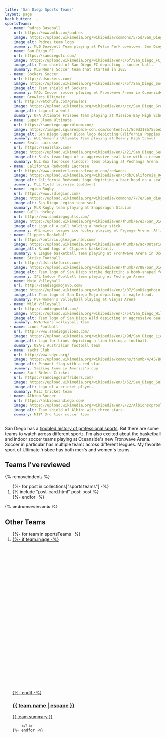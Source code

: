 ```yaml
---
title: 'San Diego Sports Teams'
layout: page
back_button: ..
sportsTeams:
  - name: Padres Baseball
    url: https://www.mlb.com/padres
    image: https://upload.wikimedia.org/wikipedia/commons/5/5d/San_Diego_Padres_wordmark_logo_2020.svg
    image_alt: Padres team logo
    summary: MLB Baseball Team playing at Petco Park downtown. San Diego's biggest sports team.
  - name: San Diego FC
    url: https://sandiegofc.com/
    image: https://upload.wikimedia.org/wikipedia/en/6/6f/San_Diego_FC_logo.svg
    image_alt: Team shield of San Diego FC depicting a soccer ball.
    summary: MLS Men's Soccer team that started in 2025
  - name: Sockers Soccer
    url: http://sdsockers.com/
    image: https://upload.wikimedia.org/wikipedia/en/5/5f/San_Diego_Sockers_16_logo.png
    image_alt: Team shield of Sockers.
    summary: MASL Indoor soccer playing at Frontwave Arena in Oceanside
  - name: Growlers Ultimate
    url: http://watchufa.com/growlers
    image: https://upload.wikimedia.org/wikipedia/en/c/cc/San_Diego_Growlers_%28ultimate_team%29_logo.png
    image_alt: Logo of a wolf
    summary: UFA Ultimate Frisbee team playing at Mission Bay High School
  - name: Super Bloom Ultimate
    url: https://sandiegosuperbloom.com/
    image: https://images.squarespace-cdn.com/content/v1/5c9d318b755be24741183f25/1578871371679-O3P4C9KRFTCJ4LJ7XFSF/superbloom-09.png?format=750w
    image_alt: San Diego Super Bloom logo depicting California Poppies.
    summary: WUL Women's Ultimate Team playing at Kearny High School
  - name: Seals Lacrosse
    url: https://sealslax.com/
    image: https://upload.wikimedia.org/wikipedia/en/2/21/San_Diego_Seals_primary_logo.png
    image_alt: Seals team logo of an aggressive seal face with a crown.
    summary: NLL Box lacrosse (indoor) team playing at Pechanga Arena
  - name: California Redwoods Lacrosse
    url: https://www.premierlacrosseleague.com/redwoods
    image: https://upload.wikimedia.org/wikipedia/en/d/db/California_Redwoods_lacrosse.jpg
    image_alt: California Redwoods logo depicting a bear head on a seal.
    summary: PLL Field lacrosse (outdoor)
  - name: Legion Rugby
    url: https://www.sdlegion.com/
    image: https://upload.wikimedia.org/wikipedia/commons/7/7e/San_diego_legion_logo.png
    image_alt: San Diego Legion team seal.
    summary: MLR Rugby team playing at Snapdragon Stadium
  - name: Gulls Hockey
    url: http://www.sandiegogulls.com/
    image: https://upload.wikimedia.org/wikipedia/en/thumb/e/e3/San_Diego_Gulls_logo.svg/1920px-San_Diego_Gulls_logo.svg.png
    image_alt: Logo of a gull holding a hockey stick.
    summary: AHL minor league ice hockey playing at Peganga Arena. Affiliate for the Anaheim Ducks.
  - name: Clippers Baskeball
    url: https://ontario.gleague.nba.com/
    image: https://upload.wikimedia.org/wikipedia/en/thumb/a/ac/Ontario_Clippers_logo.svg/1920px-Ontario_Clippers_logo.svg.png
    image_alt: Round logo of Clippers basketball.
    summary: G League basketball team playing at Frontwave Arena in Oceanside. Affiliated with the LA Clippers of the NBA. Moved from Ontario in 2024.
  - name: Strike Football
    url: http://sdstrikeforce.com/
    image: https://upload.wikimedia.org/wikipedia/en/thumb/8/88/San_Diego_Strike_Force_Logo.svg/1920px-San_Diego_Strike_Force_Logo.svg.png
    image_alt: Team logo of San Diego strike depicting a bomb-shaped football dropping from the sky.
    summary: IFL Indoor Football team playing at Pechanga Arena
  - name: Mojo Volleyball
    url: http://sandiegomojovb.com/
    image: https://upload.wikimedia.org/wikipedia/en/0/07/SanDiegoMojo.png
    image_alt: Team logo of San Diego Mojo depicting an eagle head.
    summary: PVF Women's Volleyball playing at Viejas Arena
  - name: Wild Volleyball
    url: http://sandiegowild.com/
    image: https://upload.wikimedia.org/wikipedia/en/5/54/San_Diego_Wild_logo.png
    image_alt: Team logo of San Diego Wild depicting an aggressive bear.
    summary: NVA Men's volleyball team
  - name: Lions Football
    url: http://www.sandiegolions.com/
    image: https://upload.wikimedia.org/wikipedia/en/9/9d/San_Diego_Lions_AFL_logo.png
    image_alt: Logo for Lions depicting a lion hiking a football.
    summary: USAFL Australian football team
  - name: Yacht Club
    url: http://www.sdyc.org/
    image: https://upload.wikimedia.org/wikipedia/commons/thumb/4/45/Burgee_of_San_Diego_Yacht_Club.svg/2560px-Burgee_of_San_Diego_Yacht_Club.svg.png
    image_alt: Pennant flag with a red star.
    summary: Sailing team in America's cup
  - name: Surf Riders Cricket
    url: https://sandiegosurfriders.com/
    image: https://upload.wikimedia.org/wikipedia/en/5/52/San_Diego_Surf_Riders_original_logo.png
    image_alt: Logo of a cricket player.
    summary: MiLC Cricket team
  - name: Albion Soccer
    url: https://albionsandiego.com/
    image: https://upload.wikimedia.org/wikipedia/en/2/22/Albionscproslogo.png
    image_alt: Team shield of Albion with three stars.
    summary: NISA 3rd tier soccer team
---
```


<style>
/* Logos don't fit the 16/9 aspect ratio */
.card__media--16-9 {
    aspect-ratio: 1 / 1;
}
</style>

San Diego has a [troubled history of professional sports](https://en.wikipedia.org/wiki/Sports_in_San_Diego#Former_teams).
But there are some teams to watch across different sports.
I'm also excited about the basketball and indoor soccer teams playing at Oceanside's new Frontwave Arena.
Soccer in particular has multiple teams across different leagues.
My favorite sport of Ultimate frisbee has both men's and women's teams.

## Teams I've reviewed

<!-- TODO: limit to SD sports reviews (not Firebirds, not other post types) -->
{% removeindents %}
<ol class="post-list">
    {%- for post in collections["sports teams"] -%}
        <li>
            {% include "post-card.html" post: post %}
        </li>
    {%- endfor -%}
</ol>
{% endremoveindents %}

## Other Teams

<ol class="post-list">
    {%- for team in sportsTeams -%}
        <li>
<div class="h-entry">
	<a class="u-url card disable-link-styles" href="{{ team.url | url }}">
		{%- if team.image -%}
        <div class="card__media card__media--16-9"
            style="background-image: url('{{ team.image }}');">
        </div>
		{%- endif -%}
		<div class="card__primary">
			<div class="post-heading">
                <h3 class="h2 p-name">{{ team.name | escape }}</h3>
			</div>
			<div class="post-body">
				<p class="post-text p-summary">{{ team.summary }}</p>
			</div>
		</div>
	</a>
</div>

        </li>
    {%- endfor -%}
</ol>

